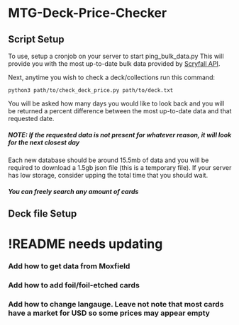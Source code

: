 # MTG-Deck-Price-Checker

## Script Setup
To use, setup a cronjob on your server to start ping_bulk_data.py
This will provide you with the most up-to-date bulk data provided by [Scryfall API](https://scryfall.com/docs/api/bulk-data).

Next, anytime you wish to check a deck/collections run this command:
```
python3 path/to/check_deck_price.py path/to/deck.txt
```
You will be asked how many days you would like to look back and you will be returned a percent difference between the most up-to-date data and that requested date.
##### NOTE: If the requested data is not present for whatever reason, it will look for the next closest day

Each new database should be around 15.5mb of data and you will be required to download a 1.5gb json file (this is a temporary file). If your server has low storage, consider upping the total time that you should wait.

##### You can freely search any amount of cards


## Deck file Setup
# !README needs updating
### Add how to get data from Moxfield
### Add how to add foil/foil-etched cards
### Add how to change langauge. Leave not note that most cards have a market for USD so some prices may appear empty
